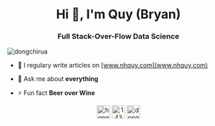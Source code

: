 <h1 align="center">Hi 👋, I'm Quy (Bryan)</h1>
<h3 align="center">Full Stack-Over-Flow Data Science</h3>

<p align="left"> <img src="https://komarev.com/ghpvc/?username=dongchirua" alt="dongchirua" /> </p>

- 📝 I regulary write articles on [www.nhquy.com](www.nhquy.com)

- 💬 Ask me about **everything**

- ⚡ Fun fact **Beer over Wine**

<p align="center">
<a href="https://linkedin.com/in/hongquy" target="blank"><img align="center" src="https://cdn.jsdelivr.net/npm/simple-icons@3.0.1/icons/linkedin.svg" alt="hongquy" height="30" width="30" /></a>
<a href="https://stackoverflow.com/users/1432142" target="blank"><img align="center" src="https://cdn.jsdelivr.net/npm/simple-icons@3.0.1/icons/stackoverflow.svg" alt="1432142" height="30" width="30" /></a>
<a href="https://instagram.com/dongchirua" target="blank"><img align="center" src="https://cdn.jsdelivr.net/npm/simple-icons@3.0.1/icons/instagram.svg" alt="dongchirua" height="30" width="30" /></a>
</p>
